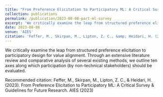 ```yaml
---
title: "From Preference Elicitation to Participatory ML: A Critical Survey & Guidelines for Future Research"
collection: publications
permalink: /publication/2023-08-08-part-ml-survey
excerpt: 'We critically examine the leap from structured preference elicitation to participatory design for value alignment. Through an extensive literature review and comparative analysis of several existing methods, we outline ten axes along which participation (by non-technical stakeholders) should be evaluated.'
date: 2023-08-08
venue: 'AIES'
citation: 'Feffer, M., Skirpan, M., Lipton, Z. C., &amp; Heidari, H. (2023). From Preference Elicitation to Participatory ML: A Critical Survey &amp; Guidelines for Future Research. AIES (2023)'
---
```

We critically examine the leap from structured preference elicitation to participatory design for value alignment. Through an extensive literature review and comparative analysis of several existing methods, we outline ten axes along which participation (by non-technical stakeholders) should be evaluated.

Recommended citation: Feffer, M., Skirpan, M., Lipton, Z. C., & Heidari, H. (2023). From Preference Elicitation to Participatory ML: A Critical Survey & Guidelines for Future Research. AIES (2023)